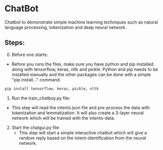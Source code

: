# ChatBot
Chatbot to demonstrate simple machine learning techniques such as natural language processing, tokenization and deep neural network. 

## Steps:

0. Before one starts: 
  - Before you runs the files, make sure you have python and pip installed along with tensorflow, keras, nltk and pickle. Python and pip needs to be installed manually and the other packages can be done with a simple "pip install..." command.
  
```python
pip install tensorflow, keras, pickle, nltk
```

1. Run the train_chatboy.py file:
  - This step will read the intents.json file and pre-process the data with tokenization and lemmatization. It will also create a 3-layer neural network which will be trained with the intents-data. 

2. Start the chatgui.py file:
   - This step will start a simple interactive chatbot which will give a random reply based on the intent-identification from the neural network. 

